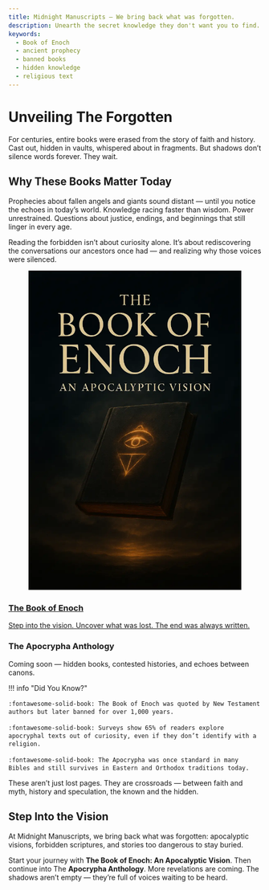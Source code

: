 ```yaml
---
title: Midnight Manuscripts — We bring back what was forgotten.
description: Unearth the secret knowledge they don't want you to find.
keywords:
  - Book of Enoch
  - ancient prophecy
  - banned books
  - hidden knowledge
  - religious text
---
```


# **Unveiling The Forgotten**

For centuries, entire books were erased from the story of faith and history. Cast out, hidden in vaults, whispered about in fragments. But shadows don’t silence words forever. They wait.

## **Why These Books Matter Today**

Prophecies about fallen angels and giants sound distant — until you notice the echoes in today’s world. Knowledge racing faster than wisdom. Power unrestrained. Questions about justice, endings, and beginnings that still linger in every age.

Reading the forbidden isn’t about curiosity alone. It’s about rediscovering the conversations our ancestors once had — and realizing why those voices were silenced.

<section class="books-grid" aria-label="Books">
  <a class="book-card" href="thebookofenoch/">
    <figure class="thumb">
      <img src="assets/Cover.webp" alt="The Book of Enoch">
    </figure>
    <h3 class="book-title">The Book of Enoch</h3>
    <p class="book-desc">Step into the vision. Uncover what was lost. The end was always written.</p>
  </a>

<article class="book-card soon" aria-disabled="true">
  <figure class="thumb" aria-hidden="true"></figure>
  <h3 class="book-title">The Apocrypha Anthology</h3>
  <p class="book-desc">Coming soon — hidden books, contested histories, and echoes between canons.</p>
</article>

</section>

!!! info "Did You Know?"

    :fontawesome-solid-book: The Book of Enoch was quoted by New Testament authors but later banned for over 1,000 years.

    :fontawesome-solid-book: Surveys show 65% of readers explore apocryphal texts out of curiosity, even if they don’t identify with a religion.

    :fontawesome-solid-book: The Apocrypha was once standard in many Bibles and still survives in Eastern and Orthodox traditions today.

These aren’t just lost pages. They are crossroads — between faith and myth, history and speculation, the known and the hidden.

## **Step Into the Vision**

At Midnight Manuscripts, we bring back what was forgotten: apocalyptic visions, forbidden scriptures, and stories too dangerous to stay buried.

Start your journey with **The Book of Enoch: An Apocalyptic Vision**. Then continue into The **Apocrypha Anthology**. More revelations are coming. The shadows aren’t empty — they’re full of voices waiting to be heard.
